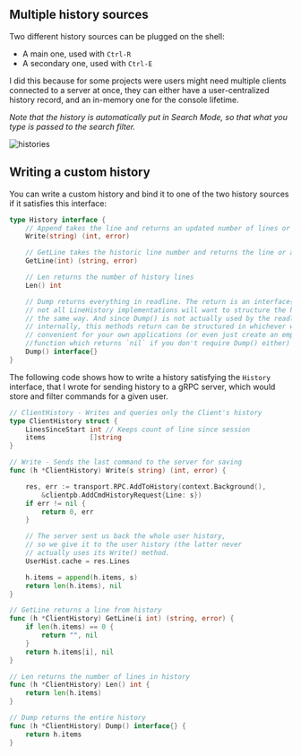 
## Multiple history sources

Two different history sources can be plugged on the shell:
- A main one, used with `Ctrl-R`
- A secondary one, used with `Ctrl-E`

I did this because for some projects were users might need multiple clients connected to a server at once,
they can either have a user-centralized history record, and an in-memory one for the console lifetime.

*Note that the history is automatically put in Search Mode, so that what you type is passed to the search filter.*

![histories](https://github.com/maxlandon/readline/blob/assets/histories.gif)


## Writing a custom history

You can write a custom history and bind it to one of the two history sources if it satisfies this interface:

```go
type History interface {
	// Append takes the line and returns an updated number of lines or an error
	Write(string) (int, error)

	// GetLine takes the historic line number and returns the line or an error
	GetLine(int) (string, error)

	// Len returns the number of history lines
	Len() int

	// Dump returns everything in readline. The return is an interface{} because
	// not all LineHistory implementations will want to structure the history in
	// the same way. And since Dump() is not actually used by the readline API
	// internally, this methods return can be structured in whichever way is most
	// convenient for your own applications (or even just create an empty
	//function which returns `nil` if you don't require Dump() either)
	Dump() interface{}
}
```

The following code shows how to write a history satisfying the `History` interface, that I wrote for
sending history to a gRPC server, which would store and filter commands for a given user.

```go
// ClientHistory - Writes and queries only the Client's history
type ClientHistory struct {
	LinesSinceStart int // Keeps count of line since session
	items           []string
}

// Write - Sends the last command to the server for saving
func (h *ClientHistory) Write(s string) (int, error) {

	res, err := transport.RPC.AddToHistory(context.Background(),
		&clientpb.AddCmdHistoryRequest{Line: s})
	if err != nil {
		return 0, err
	}

	// The server sent us back the whole user history,
	// so we give it to the user history (the latter never
	// actually uses its Write() method.
	UserHist.cache = res.Lines

	h.items = append(h.items, s)
	return len(h.items), nil
}

// GetLine returns a line from history
func (h *ClientHistory) GetLine(i int) (string, error) {
	if len(h.items) == 0 {
		return "", nil
	}
	return h.items[i], nil
}

// Len returns the number of lines in history
func (h *ClientHistory) Len() int {
	return len(h.items)
}

// Dump returns the entire history
func (h *ClientHistory) Dump() interface{} {
	return h.items
}
```
